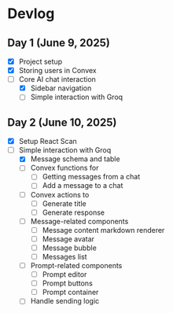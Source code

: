 # Devlog

## Day 1 (June 9, 2025)

- [x] Project setup
- [x] Storing users in Convex
- [ ] Core AI chat interaction
  - [x] Sidebar navigation
  - [ ] Simple interaction with Groq

## Day 2 (June 10, 2025)

- [x] Setup React Scan
- [ ] Simple interaction with Groq
  - [x] Message schema and table
  - [ ] Convex functions for
    - [ ] Getting messages from a chat
    - [ ] Add a message to a chat
  - [ ] Convex actions to
    - [ ] Generate title
    - [ ] Generate response
  - [ ] Message-related components
    - [ ] Message content markdown renderer
    - [ ] Message avatar
    - [ ] Message bubble
    - [ ] Messages list
  - [ ] Prompt-related components
    - [ ] Prompt editor
    - [ ] Prompt buttons
    - [ ] Prompt container
  - [ ] Handle sending logic
